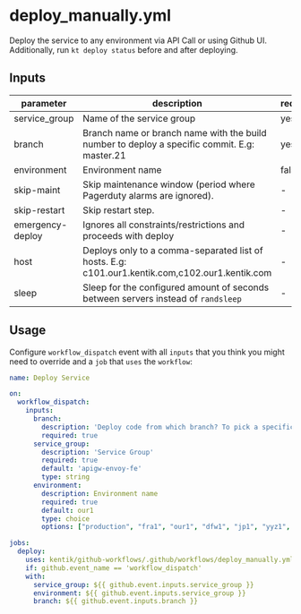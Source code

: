 # deploy_manually.yml

Deploy the service to any environment via API Call or using Github UI. Additionally, run `kt deploy status` before and after deploying. 

## Inputs

| parameter| description | required | default |
| - | - | - | - |
| service_group | Name of the service group |  yes  | 
| branch | Branch name or branch name with the build number to deploy a specific commit. E.g: master.21 |  yes  | 
| environment | Environment name |  false  | our1 
| skip-maint | Skip maintenance window (period where Pagerduty alarms are ignored). |  -  | false
| skip-restart | Skip restart step. |  -  | false
| emergency-deploy | Ignores all constraints/restrictions and proceeds with deploy |  -  | false
| host | Deploys only to a comma-separated list of hosts. E.g: c101.our1.kentik.com,c102.our1.kentik.com |  -  | 
| sleep | Sleep for the configured amount of seconds between servers instead of `randsleep` |  -  | -1


## Usage

Configure `workflow_dispatch` event with all `inputs` that you think you might need to override and a `job` that `uses` the `workflow`:

```yaml
name: Deploy Service

on:
  workflow_dispatch:
    inputs:
      branch:
        description: 'Deploy code from which branch? To pick a specific build, append the jenkins build number. E.g: master.21'
        required: true
      service_group:
        description: 'Service Group'
        required: true
        default: 'apigw-envoy-fe' 
        type: string
      environment:
        description: Environment name
        required: true
        default: our1
        type: choice
        options: ["production", "fra1", "our1", "dfw1", "jp1", "yyz1", "hrd1", "hnd1", "bct1", "buf1", "nez1", "nrt1"]

jobs:
  deploy:
    uses: kentik/github-workflows/.github/workflows/deploy_manually.yml@ansible
    if: github.event_name == 'workflow_dispatch'
    with:
      service_group: ${{ github.event.inputs.service_group }}
      environment: ${{ github.event.inputs.service_group }}
      branch: ${{ github.event.inputs.branch }}
```
